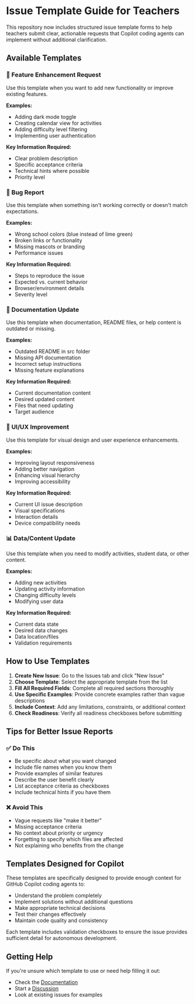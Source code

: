 # Issue Template Guide for Teachers

This repository now includes structured issue template forms to help teachers submit clear, actionable requests that Copilot coding agents can implement without additional clarification.

## Available Templates

### 🚀 Feature Enhancement Request
Use this template when you want to add new functionality or improve existing features.

**Examples:**
- Adding dark mode toggle
- Creating calendar view for activities  
- Adding difficulty level filtering
- Implementing user authentication

**Key Information Required:**
- Clear problem description
- Specific acceptance criteria
- Technical hints where possible
- Priority level

### 🐛 Bug Report
Use this template when something isn't working correctly or doesn't match expectations.

**Examples:**
- Wrong school colors (blue instead of lime green)
- Broken links or functionality
- Missing mascots or branding
- Performance issues

**Key Information Required:**
- Steps to reproduce the issue
- Expected vs. current behavior
- Browser/environment details
- Severity level

### 📝 Documentation Update
Use this template when documentation, README files, or help content is outdated or missing.

**Examples:**
- Outdated README in src folder
- Missing API documentation
- Incorrect setup instructions
- Missing feature explanations

**Key Information Required:**
- Current documentation content
- Desired updated content
- Files that need updating
- Target audience

### 🎨 UI/UX Improvement
Use this template for visual design and user experience enhancements.

**Examples:**
- Improving layout responsiveness
- Adding better navigation
- Enhancing visual hierarchy
- Improving accessibility

**Key Information Required:**
- Current UI issue description
- Visual specifications
- Interaction details
- Device compatibility needs

### 📊 Data/Content Update
Use this template when you need to modify activities, student data, or other content.

**Examples:**
- Adding new activities
- Updating activity information
- Changing difficulty levels
- Modifying user data

**Key Information Required:**
- Current data state
- Desired data changes
- Data location/files
- Validation requirements

## How to Use Templates

1. **Create New Issue**: Go to the Issues tab and click "New Issue"
2. **Choose Template**: Select the appropriate template from the list
3. **Fill All Required Fields**: Complete all required sections thoroughly
4. **Use Specific Examples**: Provide concrete examples rather than vague descriptions
5. **Include Context**: Add any limitations, constraints, or additional context
6. **Check Readiness**: Verify all readiness checkboxes before submitting

## Tips for Better Issue Reports

### ✅ Do This
- Be specific about what you want changed
- Include file names when you know them
- Provide examples of similar features
- Describe the user benefit clearly
- List acceptance criteria as checkboxes
- Include technical hints if you have them

### ❌ Avoid This
- Vague requests like "make it better"
- Missing acceptance criteria
- No context about priority or urgency
- Forgetting to specify which files are affected
- Not explaining who benefits from the change

## Templates Designed for Copilot

These templates are specifically designed to provide enough context for GitHub Copilot coding agents to:

- Understand the problem completely
- Implement solutions without additional questions
- Make appropriate technical decisions
- Test their changes effectively
- Maintain code quality and consistency

Each template includes validation checkboxes to ensure the issue provides sufficient detail for autonomous development.

## Getting Help

If you're unsure which template to use or need help filling it out:

- Check the [Documentation](https://github.com/thefewminutes/skills-expand-your-team-with-copilot/tree/main/docs)
- Start a [Discussion](https://github.com/thefewminutes/skills-expand-your-team-with-copilot/discussions)
- Look at existing issues for examples
